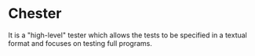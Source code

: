 # Chester
It is a "high-level" tester which allows the tests to be specified in a textual format and focuses on testing full programs.
